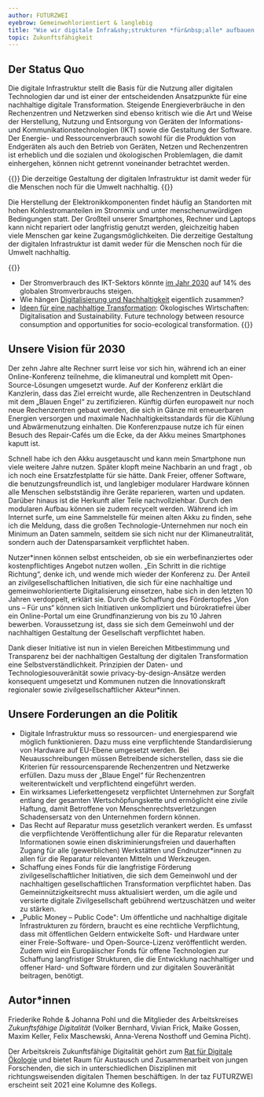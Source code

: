 ```yaml
---
author: FUTURZWEI
eyebrow: Gemeinwohlorientiert & langlebig
title: "Wie wir digitale Infra&shy;strukturen *für&nbsp;alle* aufbauen können"
topic: Zukunftsfähigkeit
---
```


## Der Status Quo

Die digitale Infrastruktur stellt die Basis für die Nutzung aller digitalen Technologien dar und ist einer der entscheidenden Ansatzpunkte für eine nachhaltige digitale Transformation. Steigende Energieverbräuche in den Rechenzentren und Netzwerken sind ebenso kritisch wie die Art und Weise der Herstellung, Nutzung und Entsorgung von Geräten der Informations- und Kommunikationstechnologien (IKT) sowie die Gestaltung der Software. Der Energie- und Ressourcenverbrauch sowohl für die Produktion von Endgeräten als auch den Betrieb von Geräten, Netzen und Rechenzentren ist erheblich und die sozialen und ökologischen Problemlagen, die damit einhergehen, können nicht getrennt voneinander betrachtet werden.

{{<pullquote>}}
Die derzeitige Gestaltung der digitalen Infrastruktur ist damit weder für die Menschen noch für die Umwelt nachhaltig. 
{{</pullquote>}}

Die Herstellung der Elektronikkomponenten findet häufig an Standorten mit hohen Kohlestromanteilen im Strommix und unter menschenunwürdigen Bedingungen statt. Der Großteil unserer Smartphones, Rechner und Laptops kann nicht repariert oder langfristig genutzt werden, gleichzeitig haben viele Menschen gar keine Zugangsmöglichkeiten. Die derzeitige Gestaltung der digitalen Infrastruktur ist damit weder für die Menschen noch für die Umwelt nachhaltig. 

{{<infobox>}}
- Der Stromverbrauch des IKT-Sektors könnte [im Jahr 2030](https://www.nature.com/articles/d41586-018-06610-y) auf 14% des globalen Stromverbrauchs steigen.
- Wie hängen [Digitalisierung und Nachhaltigkeit](https://www.oekom.de/buch/was-bits-und-baeume-verbindet-9783962381493) eigentlich zusammen?
- [Ideen für eine nachhaltige Transformation](https://www.oekologisches-wirtschaften.de/index.php/oew/issue/view/161): Ökologisches Wirtschaften: Digitalisation and Sustainability. Future technology between resource consumption and opportunities for socio-ecological transformation. 
{{</infobox>}}

## Unsere Vision für 2030

Der zehn Jahre alte Rechner surrt leise vor sich hin, während ich an einer Online-Konferenz teilnehme, die klimaneutral und komplett mit Open-Source-Lösungen umgesetzt wurde. Auf der Konferenz erklärt die Kanzlerin, dass das Ziel erreicht wurde, alle Rechenzentren in Deutschland mit dem „Blauen Engel“ zu zertifizieren. Künftig dürfen europaweit nur noch neue Rechenzentren gebaut werden, die sich in Gänze mit erneuerbaren Energien versorgen und maximale Nachhaltigkeitsstandards für die Kühlung und Abwärmenutzung einhalten. Die Konferenzpause nutze ich für einen Besuch des Repair-Cafés um die Ecke, da der Akku meines Smartphones kaputt ist.

Schnell habe ich den Akku ausgetauscht und kann mein Smartphone nun viele weitere Jahre nutzen. Später klopft meine Nachbarin an und fragt , ob ich noch eine Ersatzfestplatte für sie hätte. Dank Freier, offener Software, die benutzungsfreundlich ist, und langlebiger modularer Hardware können alle Menschen selbstständig ihre Geräte reparieren, warten und updaten. Darüber hinaus ist die Herkunft aller Teile nachvollziehbar. Durch den modularen Aufbau können sie zudem recycelt werden. Während ich im Internet surfe, um eine Sammelstelle für meinen alten Akku zu finden, sehe ich die Meldung, dass die großen Technologie-Unternehmen nur noch ein Minimum an Daten sammeln, seitdem sie sich nicht nur der Klimaneutralität, sondern auch der Datensparsamkeit verpflichtet haben.

Nutzer\*innen können selbst entscheiden, ob sie ein werbefinanziertes oder kostenpflichtiges Angebot nutzen wollen. „Ein Schritt in die richtige Richtung“, denke ich, und wende mich wieder der Konferenz zu. Der Anteil an zivilgesellschaftlichen Initiativen, die sich für eine nachhaltige und gemeinwohlorientierte Digitalisierung einsetzen, habe sich in den letzten 10 Jahren verdoppelt, erklärt sie. Durch die Schaffung des Fördertopfes „Von uns – Für uns“ können sich Initiativen unkompliziert und bürokratiefrei über ein Online-Portal um eine Grundfinanzierung von bis zu 10 Jahren bewerben. Voraussetzung ist, dass sie sich dem Gemeinwohl und der nachhaltigen Gestaltung der Gesellschaft verpflichtet haben.

Dank dieser Initiative ist nun in vielen Bereichen Mitbestimmung und Transparenz bei der nachhaltigen Gestaltung der digitalen Transformation eine Selbstverständlichkeit. Prinzipien der Daten- und Technologiesouveränität sowie privacy-by-design-Ansätze werden konsequent umgesetzt und Kommunen nutzen die Innovationskraft regionaler sowie zivilgesellschaftlicher Akteur\*innen. 


## Unsere Forderungen an die Politik

- Digitale Infrastruktur muss so ressourcen- und energiesparend wie möglich funktionieren. Dazu muss eine verpflichtende Standardisierung von Hardware auf EU-Ebene umgesetzt werden. Bei Neuausschreibungen müssen Betreibende sicherstellen, dass sie die Kriterien für ressourcensparende Rechenzentren und Netzwerke erfüllen. Dazu muss der „Blaue Engel“ für Rechenzentren weiterentwickelt und verpflichtend eingeführt werden.
- Ein wirksames Lieferkettengesetz verpflichtet Unternehmen zur Sorgfalt entlang der gesamten Wertschöpfungskette und ermöglicht eine zivile Haftung, damit Betroffene von Menschenrechtsverletzungen Schadensersatz von den Unternehmen fordern können. 
- Das Recht auf Reparatur muss gesetzlich verankert werden. Es umfasst die verpflichtende Veröffentlichung aller für die Reparatur relevanten Informationen sowie einen diskriminierungsfreien und dauerhaften Zugang für alle (gewerblichen) Werkstätten und Endnutzer\*innen zu allen für die Reparatur relevanten Mitteln und Werkzeugen. 
- Schaffung eines Fonds für die langfristige Förderung zivilgesellschaftlicher Initiativen, die sich dem Gemeinwohl und der nachhaltigen gesellschaftlichen Transformation verpflichtet haben. Das Gemeinnützigkeitsrecht muss aktualisiert werden, um die agile und versierte digitale Zivilgesellschaft gebührend wertzuschätzen und weiter zu stärken.
- „Public Money – Public Code": Um öffentliche und nachhaltige digitale Infrastrukturen zu fördern, braucht es eine rechtliche Verpflichtung, dass mit öffentlichen Geldern entwickelte Soft- und Hardware unter einer Freie-Software- und Open-Source-Lizenz veröffentlicht werden. Zudem wird ein Europäischer Fonds für offene Technologien zur Schaffung langfristiger Strukturen, die die Entwicklung nachhaltiger und offener Hard- und Software fördern und zur digitalen Souveränität beitragen, benötigt. 

## Autor\*innen

Friederike Rohde & Johanna Pohl und die Mitglieder des Arbeitskreises _Zukunftsfähige Digitalität_ (Volker Bernhard, Vivian Frick, Maike Gossen, Maxim Keller, Felix Maschewski, Anna-Verena Nosthoff und Gemina Picht).

Der Arbeitskreis Zukunftsfähige Digitalität gehört zum [Rat für Digitale Ökologie](http://ratfuerdigitaleoekologie.org/) und bietet Raum für Austausch und Zusammenarbeit von jungen Forschenden, die sich in unterschiedlichen Disziplinen mit richtungsweisenden digitalen Themen beschäftigen. In der taz FUTURZWEI erscheint seit 2021 eine Kolumne des Kollegs.

